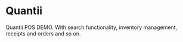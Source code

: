 # Quantii

Quantii POS DEMO. With search functionality, inventory management, receipts and orders and so on.
